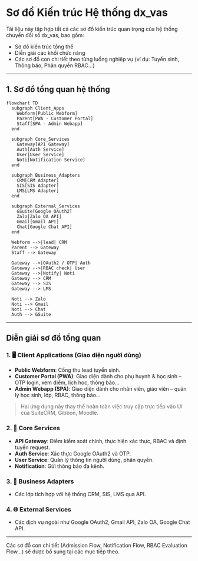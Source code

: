 # Sơ đồ Kiến trúc Hệ thống dx\_vas

Tài liệu này tập hợp tất cả các sơ đồ kiến trúc quan trọng của hệ thống chuyển đổi số dx\_vas, bao gồm:

* Sơ đồ kiến trúc tổng thể
* Diễn giải các khối chức năng
* Các sơ đồ con chi tiết theo từng luồng nghiệp vụ (ví dụ: Tuyển sinh, Thông báo, Phân quyền RBAC...)

---

## 1. Sơ đồ tổng quan hệ thống

```mermaid
flowchart TD
  subgraph Client_Apps
    Webform[Public Webform]
    Parent[PWA - Customer Portal]
    Staff[SPA - Admin Webapp]
  end

  subgraph Core_Services
    Gateway[API Gateway]
    Auth[Auth Service]
    User[User Service]
    Noti[Notification Service]
  end

  subgraph Business_Adapters
    CRM[CRM Adapter]
    SIS[SIS Adapter]
    LMS[LMS Adapter]
  end

  subgraph External_Services
    GSuite[Google OAuth2]
    Zalo[Zalo OA API]
    Gmail[Gmail API]
    Chat[Google Chat API]
  end

  Webform -->|lead| CRM
  Parent --> Gateway
  Staff --> Gateway

  Gateway -->|OAuth2 / OTP| Auth
  Gateway -->|RBAC check| User
  Gateway -->|Notify| Noti
  Gateway --> CRM
  Gateway --> SIS
  Gateway --> LMS

  Noti --> Zalo
  Noti --> Gmail
  Noti --> Chat
  Auth --> GSuite

```

---

## Diễn giải sơ đồ tổng quan

### 1. 🖥️ Client Applications (Giao diện người dùng)

- **Public Webform**: Cổng thu lead tuyển sinh.
- **Customer Portal (PWA)**: Giao diện dành cho phụ huynh & học sinh – OTP login, xem điểm, lịch học, thông báo...
- **Admin Webapp (SPA)**: Giao diện dành cho nhân viên, giáo viên – quản lý học sinh, lớp, RBAC, thông báo...

> Hai ứng dụng này thay thế hoàn toàn việc truy cập trực tiếp vào UI của SuiteCRM, Gibbon, Moodle.

### 2. 🧠 Core Services

* **API Gateway**: Điểm kiểm soát chính, thực hiện xác thực, RBAC và định tuyến request.
* **Auth Service**: Xác thực Google OAuth2 và OTP.
* **User Service**: Quản lý thông tin người dùng, phân quyền.
* **Notification**: Gửi thông báo đa kênh.

### 3. 🔌 Business Adapters

* Các lớp tích hợp với hệ thống CRM, SIS, LMS qua API.

### 4. 🌐 External Services

* Các dịch vụ ngoài như Google OAuth2, Gmail API, Zalo OA, Google Chat API.

---

Các sơ đồ con chi tiết (Admission Flow, Notification Flow, RBAC Evaluation Flow\...) sẽ được bổ sung tại các mục tiếp theo.
